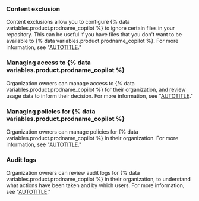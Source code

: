 ### Content exclusion

Content exclusions allow you to configure {% data variables.product.prodname_copilot %} to ignore certain files in your repository. This can be useful if you have files that you don't want to be available to {% data variables.product.prodname_copilot %}. For more information, see "[AUTOTITLE](/copilot/managing-github-copilot-in-your-organization/configuring-content-exclusions-for-github-copilot)."

### Managing access to {% data variables.product.prodname_copilot %}

Organization owners can manage access to {% data variables.product.prodname_copilot %} for their organization, and review usage data to inform their decision. For more information, see "[AUTOTITLE](/copilot/managing-github-copilot-in-your-organization/managing-access-for-copilot-business-in-your-organization)."

### Managing policies for {% data variables.product.prodname_copilot %}

Organization owners can manage policies for {% data variables.product.prodname_copilot %} in their organization. For more information, see "[AUTOTITLE](/copilot/managing-github-copilot-in-your-organization/managing-policies-for-copilot-business-in-your-organization)."

### Audit logs

Organization owners can review audit logs for {% data variables.product.prodname_copilot %} in their organization, to understand what actions have been taken and by which users. For more information, see "[AUTOTITLE](/copilot/managing-github-copilot-in-your-organization/reviewing-your-organization-or-enterprises-audit-logs-for-copilot-business)."

